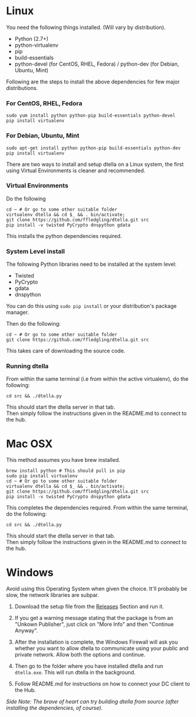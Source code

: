 Linux
=====

You need the following things installed. (Will vary by distribution).

- Python (2.7+)
- python-virtualenv
- pip
- build-essentials
- python-devel (for CentOS, RHEL, Fedora) / python-dev (for Debian, Ubuntu, Mint)

Following are the steps to install the above dependencies for few major distributions.

### For CentOS, RHEL, Fedora

```
sudo yum install python python-pip build-essentials python-devel
pip install virtualenv
```

### For Debian, Ubuntu, Mint

```
sudo apt-get install python python-pip build-essentials python-dev
pip install virtualenv
```

There are two ways to install and setup dtella on a Linux system, the first using Virtual Environments is cleaner and recommended.

### Virtual Environments

Do the following
```
cd ~ # Or go to some other suitable folder
virtualenv dtella && cd $_ && . bin/activate;
git clone https://github.com/ffledgling/dtella.git src
pip install -v twisted PyCrypto dnspython gdata
```

This installs the python dependencies required.

### System Level install

The following Python libraries need to be installed at the system level:
- Twisted
- PyCrypto
- gdata
- dnspython

You can do this using `sudo pip install` or your distribution's package manager.

Then do the following:

```
cd ~ # Or go to some other suitable folder
git clone https://github.com/ffledgling/dtella.git src
```

This takes care of downloading the source code.

### Running dtella

From within the same terminal (i.e from within the active virtualenv), do the following:

```
cd src && ./dtella.py
```

This should start the dtella server in that tab.  
Then simply follow the instructions given in the README.md to connect to the
hub.



Mac OSX
=======

This method assumes you have brew installed.

```
brew install python # This should pull in pip
sudo pip install virtualenv
cd ~ # Or go to some other suitable folder
virtualenv dtella && cd $_ && . bin/activate;
git clone https://github.com/ffledgling/dtella.git src
pip install -v twisted PyCrypto dnspython gdata
```

This completes the dependencies required.
From within the same terminal, do the following:

```
cd src && ./dtella.py
```

This should start the dtella server in that tab.  
Then simply follow the instructions given in the README.md to connect to the
hub.


Windows
=======

Avoid using this Operating System when given the choice.
It'll probably be slow, the network libraries are subpar.

1. Download the setup file from the [Releases](https://github.com/ffledgling/dtella/releases) Section and run it.

2. If you get a warning message stating that the package is from an "Unkown Publisher", just click
   on "More Info" and then "Continue Anyway".

3. After the installation is complete, the Windows Firewall will ask you whether you want to allow
   dtella to communicate using your public and private network. Allow both the options and continue.

4. Then go to the folder where you have installed dtella and run `dtella.exe`. This will run dtella in
   the background. 

5. Follow README.md for instructions on how to connect your DC client to the Hub.


*Side Note: The brave of heart can try building dtella from source (after installing the dependencies, of course).*
